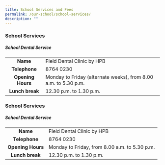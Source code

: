```yaml
---
title: School Services and Fees
permalink: /our-school/school-services/
description: ""
---
```

### School Services
##### School Dental Service
| | | 
|:---:|:---| 
|**Name**|Field Dental Clinic by HPB|
|**Telephone**| 8764 0230 |
|**Opening Hours**| Monday to Friday (alternate weeks), from 8.00 a.m. to 5.30 p.m. |
|**Lunch break**|12.30 p.m. to 1.30 p.m.|







### School Services
##### School Dental Service
| | | 
|:---:|:---| 
|**Name**|Field Dental Clinic by HPB|
| **Telephone** | 8764 0230 |
| **Opening Hours** | Monday to Friday, from 8.00 a.m. to 5.30 p.m. |
|**Lunch break**|12.30 p.m. to 1.30 p.m.|